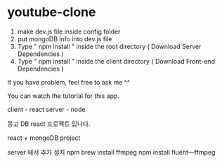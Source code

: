 # youtube-clone


1. make dev.js file inside config folder 
2. put mongoDB info into dev.js file 
3. Type  " npm install " inside the root directory  ( Download Server Dependencies ) 
4. Type " npm install " inside the client directory ( Download Front-end Dependencies )


If you have problem, feel free to ask me ^^ 

You can watch the tutorial for this app.

client - react
server - node

몽고 DB react 프로젝트 입니다.

react + mongoDB project


server 에서 추가 설치 npm
brew install ffmpeg
npm install fluent—ffmpeg